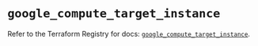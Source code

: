 # `google_compute_target_instance`

Refer to the Terraform Registry for docs: [`google_compute_target_instance`](https://registry.terraform.io/providers/hashicorp/google/6.19.0/docs/resources/compute_target_instance).
